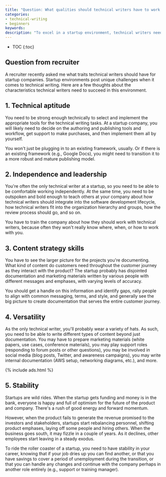 ```yaml
---
title: "Question: What qualities should technical writers have to work at startups?"
categories:
- technical-writing
- beginners
keywords:
description: "To excel in a startup environment, technical writers need to have a strong technical aptitude, the ability to both lead and be independent, the capacity to evaluate content strategy decisions instead of just documentation, versatility to write in a variety of situations, and stability to weather the roller-coaster ride of startup finances."
---
```


* TOC
{:toc}

## Question from recruiter

A recruiter recently asked me what traits technical writers should have for startup companies. Startup environments post unique challenges when it comes to technical writing. Here are a few thoughts about the characteristics technical writers need to succeed in this environment.

## 1. Technical aptitude

You need to be strong enough technically to select and implement the appropriate tools for the technical writing tasks. At a startup company, you will likely need to decide on the authoring and publishing tools and workflow, get support to make purchases, and then implement them all by yourself.

You won't just be plugging in to an existing framework, usually. Or if there is an existing framework (e.g., Google Docs), you might need to transition it to a more robust and mature publishing model.

## 2. Independence and leadership

You're often the only technical writer at a startup, so you need to be able to be comfortable working independently. At the same time, you need to be outspoken and bold enough to teach others at your company about how technical writers should integrate into the software development lifecycle, how technical writers fit into the organization hierarchy and groups, how the review process should go, and so on.

 You have to train the company about how they should work with technical writers, because often they won't really know where, when, or how to work with you.

## 3. Content strategy skills

You have to see the larger picture for the projects you're documenting. What kind of content do customers need throughout the customer journey as they interact with the product? The startup probably has disjointed documentation and marketing materials written by various people with different messages and emphases, with varying levels of accuracy.

You should get a handle on this information and identify gaps, rally people to align with common messaging, terms, and style, and generally see the big picture to create documentation that serves the entire customer journey.


## 4. Versatility

As the only technical writer, you'll probably wear a variety of hats. As such, you need to be able to write different types of content beyond just documentation. You may have to prepare marketing materials (white papers, use cases, conference materials), you may play support roles (responding to forum posts or other questions), you may be involved in social media (blog posts, Twitter, and awareness campaigns), you may write internal documentation (AWS setup, networking diagrams, etc.), and more.

{% include ads.html %}

## 5. Stability

Startups are wild rides. When the startup gets funding and money is in the bank, everyone is happy and full of optimism for the future of the product and company. There's a rush of good energy and forward momentum.

However, when the product fails to generate the revenue promised to the investors and stakeholders, startups start rebalancing personnel, shifting product emphases, laying off some people and hiring others. When the business goes south, it may fizzle in a couple of years. As it declines, other employees start leaving in a steady exodus.

To ride the roller coaster of a startup, you need to have stability in your career, knowing that if your job dries up you can find another, or that you have savings to cover a period of unemployment during the transition, or that you can handle any changes and continue with the company perhaps in another role entirely (e.g., support or training manager).
